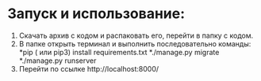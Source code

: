 # Запуск и использование:
  1. Скачать архив с кодом и распаковать его, перейти в папку с кодом.
  2. В папке открыть терминал и выполнить последовательно команды:
      *pip ( или pip3) install requirements.txt
      *./manage.py migrate
      *./manage.py runserver
  3. Перейти по ссылке http://localhost:8000/
